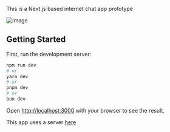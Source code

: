 This is a Next.js based internet chat app prototype

![image](https://github.com/aritroCoder/chat-app-realtime/assets/92646038/c3eee924-83ca-4247-8a9d-cf33e885fa34)


## Getting Started

First, run the development server:

```bash
npm run dev
# or
yarn dev
# or
pnpm dev
# or
bun dev
```

Open [http://localhost:3000](http://localhost:3000) with your browser to see the result.

This app uses a server [here](https://github.com/aritroCoder/chat-app-server)
